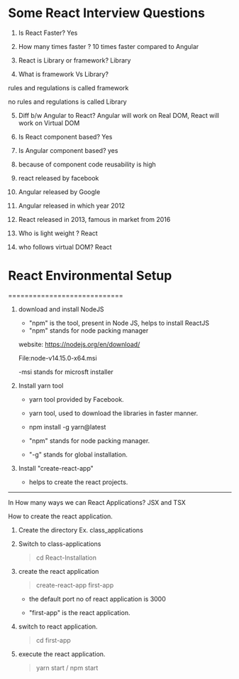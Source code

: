 # Some React Interview Questions

1. Is React Faster? Yes

2. How many times faster ?
   10 times faster compared to Angular

3. React is Library or framework?
   Library

4. What is framework Vs Library?

rules and regulations is called framework

no rules and regulations is called Library

5. Diff b/w Angular to React?
   Angular will work on Real DOM, React will work on Virtual DOM

6. Is React component based? Yes

7. Is Angular component based? yes

8. because of component code reusability is high

9. react released by facebook

10. Angular released by Google

11. Angular released in which year 2012

12. React released in 2013, famous in market from 2016

13. Who is light weight ? React

14. who follows virtual DOM? React

# React Environmental Setup

============================

1. download and install NodeJS

   - "npm" is the tool, present in Node JS, helps to install ReactJS
   - "npm" stands for node packing manager

   website: https://nodejs.org/en/download/

   File:node-v14.15.0-x64.msi

   -msi stands for microsft installer

2. Install yarn tool

   - yarn tool provided by Facebook.

   - yarn tool, used to download the libraries in faster manner.

   - npm install -g yarn@latest

   - "npm" stands for node packing manager.

   - "-g" stands for global installation.

3. Install "create-react-app"

   - helps to create the react projects.

---

In How many ways we can React Applications? JSX and TSX

How to create the react application.

1. Create the directory
   Ex. class_applications

2. Switch to class-applications

   > cd React-Installation

3. create the react application

   > create-react-app first-app

   - the default port no of react application is 3000

   - "first-app" is the react application.

4. switch to react application.

   > cd first-app

5. execute the react application.

   > yarn start / npm start
